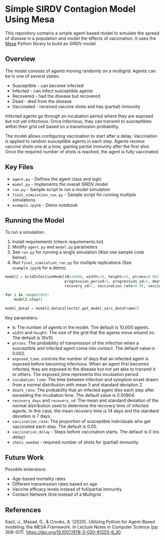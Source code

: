 # Simple SIRDV Contagion Model Using Mesa

This repository contains a simple agent-based model to simulate the spread of disease in a population and model the effects of vaccination. It uses the [Mesa](https://github.com/projectmesa/mesa/) Python library to build an SIRDV model

## Overview

The model consists of agents moving randomly on a multigrid. Agents can be in one of several states:

- Susceptible - can become infected  
- Infected - can infect susceptible agents
- Recovered - had the disease but recovered
- Dead - died from the disease 
- Vaccinated - received vaccine shots and has (partial) immunity

Infected agents go through an incubation period where they are exposed but not yet infectious. Once infectious, they can transmit to susceptibles within their grid cell based on a transmission probability.

The model allows configuring vaccination to start after a delay. Vaccination is applied to random susceptible agents in each step. Agents receive vaccine shots one at a time, gaining partial immunity after the first shot. Once the required number of shots is reached, the agent is fully vaccinated.

## Key Files

- `agent.py` - Defines the agent class and logic
- `model.py` - Implements the overall SIRDV model
- `run.py` - Sample script to run a model simulation
- `final_simulation_run.py` - Sample script for running multiple simulations
- `example.ipynb` - Demo notebook

## Running the Model

To run a simulation:

1. Install requirements (check requirements.txt)
2. Modify `agent.py` and `model.py` parameters
3. See `run.py` for running a single simulation (Also see sample code below).
4. Run `final_simulation_run.py` for multiple replications (See `example.ipynb` for a demo).

```python
model2 = GridInfectionModel(N=10000, width=10, height=10, ptrans=0.002, 
                           progression_period=5, progression_sd=2, death_rate=0.00904, recovery_days=14,
                           recovery_sd=7, vaccination_rate=0.05, vaccination_delay=0, shots_needed=2)

for i in range(100):
    model2.step()

model_data2 = model2.datacollector.get_model_vars_dataframe()
```

Key parameters:

- `N`: The number of agents in the model. The default is 10,000 agents.
- `width` and `height`: The size of the grid that the agents move around on. The default is 10x10.
- `ptrans`: The probability of transmission of the infection when a susceptible and infected agent come into contact. The default value is 0.002.
- `exposed_time`: controls the number of days that an infected agent is exposed before becoming infectious. When an agent first becomes infected, they are exposed to the disease but not yet able to transmit it to others. The exposed_time represents this incubation period.
- `incubation_time`: The time between infection and symptom onset drawn from a normal distribution with mean 5 and standard deviation 2. 
- `death_rate`: The probability that an infected agent dies each step after exceeding the incubation time. The default value is 0.00904. 
- `recovery_days` and `recovery_sd`: The mean and standard deviation of the normal distribution used to determine the recovery time of infected agents. In this case, the mean recovery time is 14 days and the standard deviation is 7 days.
- `vaccination_rate`: The proportion of susceptible individuals who get vaccinated each step. The default is 0.05.
- `vaccination_delay` - Steps before vaccination starts. The default is 0 (no delay)
- `shots_needed` - required number of shots for (partial) immunity

## Future Work

Possible extensions:

- Age-based mortality rates
- Different transmission rates based on age
- Vaccine efficacy levels instead of full/partial immunity
- Contact Network Grid instead of a Multigrid

## References

Kazil, J., Masad, D., & Crooks, A. (2020). Utilizing Python for Agent-Based modeling: the MESA Framework. In Lecture Notes in Computer Science (pp. 308–317). https://doi.org/10.1007/978-3-030-61255-9_30
